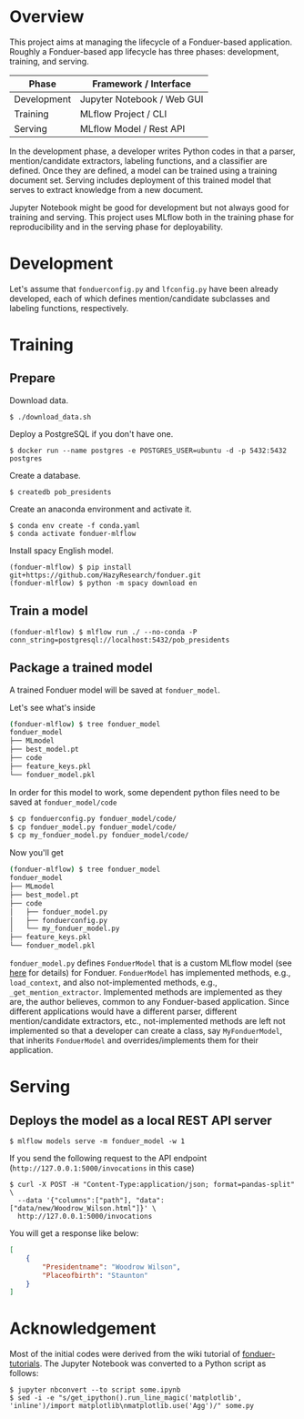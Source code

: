 # Overview

This project aims at managing the lifecycle of a Fonduer-based application.
Roughly a Fonduer-based app lifecycle has three phases: development, training, and serving.

| Phase | Framework / Interface
| --- | --- |
| Development | Jupyter Notebook / Web GUI |
| Training | MLflow Project / CLI |
| Serving | MLflow Model / Rest API |

In the development phase, a developer writes Python codes in that a parser, mention/candidate extractors, labeling functions, and a classifier are defined.
Once they are defined, a model can be trained using a training document set.
Serving includes deployment of this trained model that serves to extract knowledge from a new document.

Jupyter Notebook might be good for development but not always good for training and serving.
This project uses MLflow both in the training phase for reproducibility and in the serving phase for deployability.

# Development

Let's assume that `fonduerconfig.py` and `lfconfig.py` have been already developed, each of which defines mention/candidate subclasses and labeling functions, respectively.

# Training

## Prepare

Download data.

```
$ ./download_data.sh
```

Deploy a PostgreSQL if you don't have one.

```
$ docker run --name postgres -e POSTGRES_USER=ubuntu -d -p 5432:5432 postgres
```

Create a database.

```
$ createdb pob_presidents
```

Create an anaconda environment and activate it.

```
$ conda env create -f conda.yaml
$ conda activate fonduer-mlflow
```

Install spacy English model.

```
(fonduer-mlflow) $ pip install git+https://github.com/HazyResearch/fonduer.git
(fonduer-mlflow) $ python -m spacy download en
```

## Train a model

```
(fonduer-mlflow) $ mlflow run ./ --no-conda -P conn_string=postgresql://localhost:5432/pob_presidents
```

## Package a trained model

A trained Fonduer model will be saved at `fonduer_model`.

Let's see what's inside

```bash
(fonduer-mlflow) $ tree fonduer_model
fonduer_model
├── MLmodel
├── best_model.pt
├── code
├── feature_keys.pkl
└── fonduer_model.pkl
```

In order for this model to work, some dependent python files need to be saved at `fonduer_model/code`

```bash
$ cp fonduerconfig.py fonduer_model/code/
$ cp fonduer_model.py fonduer_model/code/
$ cp my_fonduer_model.py fonduer_model/code/
```

Now you'll get

```bash
(fonduer-mlflow) $ tree fonduer_model
fonduer_model
├── MLmodel
├── best_model.pt
├── code
│   ├── fonduer_model.py
│   ├── fonduerconfig.py
│   └── my_fonduer_model.py
├── feature_keys.pkl
└── fonduer_model.pkl
```

`fonduer_model.py` defines `FonduerModel` that is a custom MLflow model (see [here](https://www.mlflow.org/docs/latest/python_api/mlflow.pyfunc.html#creating-custom-pyfunc-models) for details) for Fonduer.
`FonduerModel` has implemented methods, e.g., `load_context`, and also not-implemented methods, e.g., `_get_mention_extractor`.
Implemented methods are implemented as they are, the author believes, common to any Fonduer-based application.
Since different applications would have a different parser, different mention/candidate extractors, etc., not-implemented methods are left not implemented so that a developer can create a class, say `MyFonduerModel`, that inherits `FonduerModel` and overrides/implements them for their application.

# Serving

## Deploys the model as a local REST API server

```
$ mlflow models serve -m fonduer_model -w 1
```

If you send the following request to the API endpoint (`http://127.0.0.1:5000/invocations` in this case)

```
$ curl -X POST -H "Content-Type:application/json; format=pandas-split" \
  --data '{"columns":["path"], "data":["data/new/Woodrow_Wilson.html"]}' \
  http://127.0.0.1:5000/invocations
```

You will get a response like below:

```json
[
    {
        "Presidentname": "Woodrow Wilson",
        "Placeofbirth": "Staunton"
    }
]
```

# Acknowledgement

Most of the initial codes were derived from the wiki tutorial of [fonduer-tutorials](https://github.com/HazyResearch/fonduer-tutorials).
The Jupyter Notebook was converted to a Python script as follows:

```
$ jupyter nbconvert --to script some.ipynb
$ sed -i -e "s/get_ipython().run_line_magic('matplotlib', 'inline')/import matplotlib\nmatplotlib.use('Agg')/" some.py
```